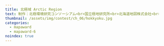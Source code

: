 ```yaml
---
title: 北極域 Arctic Region
text: 制作：北極環境研究コンソーシアム<br>国立極地研究所<br>北海道地図株式会社<br>出展機関：北海道地図株式会社
thumbnail: /assets/img/contest/ch_06/hokkyoku.jpg
categories:
  - mapaward
  - mapaward-6
noindex: true
---
```

